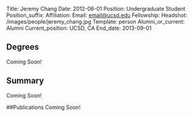 Title: Jeremy Chang
Date: 2012-06-01
Position: Undergraduate Student
Position_suffix: 
Affiliation:
Email: email@ucsd.edu
Fellowship:
Headshot: /images/people/jeremy_chang.jpg
Template: person
Alumni_or_current: Alumni
Current_position: UCSD, CA
End_date: 2013-09-01
<!-- Status: draft -->

## Degrees
Coming Soon!

## Summary
Coming Soon!

##Publications
Coming Soon!